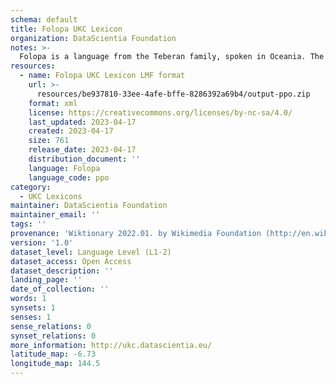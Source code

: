```yaml
---
schema: default
title: Folopa UKC Lexicon
organization: DataScientia Foundation
notes: >-
  Folopa is a language from the Teberan family, spoken in Oceania. The UKC Lexicon of Folopa is represented as a lexico-semantic network. It consists of words, word senses, synsets, as well as sense-level and synset-level relationships.
resources:
  - name: Folopa UKC Lexicon LMF format
    url: >-
      resources/be937810-33ee-4afe-bffe-8286392a69b4/output-ppo.zip
    format: xml
    license: https://creativecommons.org/licenses/by-nc-sa/4.0/
    last_updated: 2023-04-17
    created: 2023-04-17
    size: 761
    release_date: 2023-04-17
    distribution_document: ''
    language: Folopa
    language_code: ppo
category:
  - UKC Lexicons
maintainer: DataScientia Foundation
maintainer_email: ''
tags: ''
provenance: 'Wiktionary 2022.01. by Wikimedia Foundation (http://en.wiktionary.org); Princeton WordNet 2.1 by Princeton University (https://wordnet.princeton.edu)'
version: '1.0'
dataset_level: Language Level (L1-2)
dataset_access: Open Access
dataset_description: ''
landing_page: ''
date_of_collection: ''
words: 1
synsets: 1
senses: 1
sense_relations: 0
synset_relations: 0
more_information: http://ukc.datascientia.eu/
latitude_map: -6.73
longitude_map: 144.5
---
```

